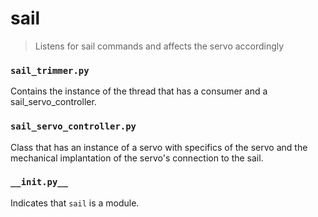 # sail

> Listens for sail commands and affects the servo accordingly

### `sail_trimmer.py`
Contains the instance of the thread that has a consumer and a sail_servo_controller.

### `sail_servo_controller.py`
Class that has an instance of a servo with specifics of the servo and the
mechanical implantation of the servo's connection to the sail.

### `__init.py__`
Indicates that `sail` is a module.
